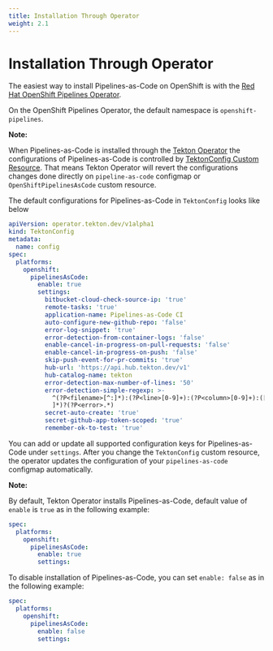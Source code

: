 ```yaml
---
title: Installation Through Operator
weight: 2.1
---
```

# Installation Through Operator

The easiest way to install Pipelines-as-Code on OpenShift is with the [Red Hat OpenShift Pipelines Operator](https://docs.openshift.com/container-platform/latest/cicd/pipelines/installing-pipelines.html).

On the OpenShift Pipelines Operator, the default namespace is `openshift-pipelines`.

**Note:**

When Pipelines-as-Code is installed through the [Tekton Operator](https://github.com/tektoncd/operator) the configurations of Pipelines-as-Code is
controlled by [TektonConfig Custom Resource](https://github.com/tektoncd/operator/blob/main/docs/TektonConfig.md#openshiftpipelinesascode).
That means Tekton Operator will revert the configurations changes done directly on `pipeline-as-code` configmap or `OpenShiftPipelinesAsCode` custom resource.

The default configurations for Pipelines-as-Code in `TektonConfig` looks like below

```yaml
apiVersion: operator.tekton.dev/v1alpha1
kind: TektonConfig
metadata:
  name: config
spec:
  platforms:
    openshift:
      pipelinesAsCode:
        enable: true
        settings:
          bitbucket-cloud-check-source-ip: 'true'
          remote-tasks: 'true'
          application-name: Pipelines-as-Code CI
          auto-configure-new-github-repo: 'false'
          error-log-snippet: 'true'
          error-detection-from-container-logs: 'false'
          enable-cancel-in-progress-on-pull-requests: 'false'
          enable-cancel-in-progress-on-push: 'false'
          skip-push-event-for-pr-commits: 'true'
          hub-url: 'https://api.hub.tekton.dev/v1'
          hub-catalog-name: tekton
          error-detection-max-number-of-lines: '50'
          error-detection-simple-regexp: >-
            ^(?P<filename>[^:]*):(?P<line>[0-9]+):(?P<column>[0-9]+):([
            ]*)?(?P<error>.*)
          secret-auto-create: 'true'
          secret-github-app-token-scoped: 'true'
          remember-ok-to-test: 'true'
```

You can add or update all supported configuration keys for Pipelines-as-Code under `settings`. After you change the `TektonConfig` custom resource, the operator updates the configuration of your `pipelines-as-code` configmap automatically.

**Note:**

By default, Tekton Operator installs Pipelines-as-Code, default value of `enable` is `true` as in the following example:

```yaml
spec:
  platforms:
    openshift:
      pipelinesAsCode:
        enable: true
        settings:

```

To disable installation of Pipelines-as-Code, you can set `enable: false` as in the following example:

```yaml
spec:
  platforms:
    openshift:
      pipelinesAsCode:
        enable: false
        settings:

```
